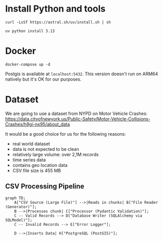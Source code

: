 # Install Python and tools


`curl -LsSf https://astral.sh/uv/install.sh | sh`

`uv python install 3.13`


# Docker

`docker-compose up -d`

Postgis is available at `localhost:5432`.
This version doesn't run on ARM64 natively but it's OK for our purposes.

# Dataset

We are going to use a dataset from NYPD on Motor Vehicle Crashes:
https://data.cityofnewyork.us/Public-Safety/Motor-Vehicle-Collisions-Crashes/h9gi-nx95/about_data

It would be a good choice for us for the following reasons:
 - real world dataset
 - data is not expected to be clean
 - relatively large volume: over 2,1M records
 - time series data
 - contains geo location data
 - CSV file size is 455 MB

## CSV Processing Pipeline

```mermaid
graph TD;
    A["CSV Source (Large File)"] -->|Reads in chunks| B["File Reader (Generator)"];
    B -->|Processes chunk| C["Processor (Pydantic Validation)"];
    C -- Valid Records --> D["Database Writer (SQLAlchemy via SQLModel)"];
    C -- Invalid Records --> E["Error Logger"];
    
    D -->|Inserts Data| H["PostgreSQL (PostGIS)"];
```